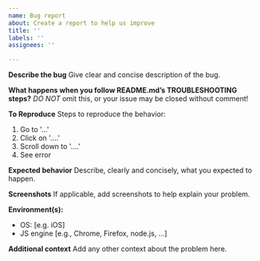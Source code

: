 ```yaml
---
name: Bug report
about: Create a report to help us improve
title: ''
labels: ''
assignees: ''

---
```


**Describe the bug**
Give clear and concise description of the bug.

**What happens when you follow README.md’s TROUBLESHOOTING steps?**
_DO NOT_ omit this, or your issue may be closed without comment!

**To Reproduce**
Steps to reproduce the behavior:
1. Go to '...'
2. Click on '....'
3. Scroll down to '....'
4. See error

**Expected behavior**
Describe, clearly and concisely, what you expected to happen.

**Screenshots**
If applicable, add screenshots to help explain your problem.

**Environment(s):**
 - OS: [e.g. iOS]
 - JS engine [e.g., Chrome, Firefox, node.js, …]

**Additional context**
Add any other context about the problem here.
